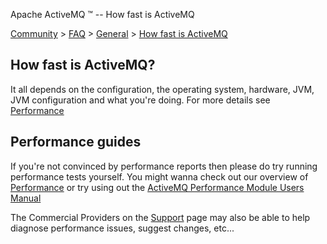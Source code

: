 Apache ActiveMQ ™ -- How fast is ActiveMQ 

[Community](community.html) > [FAQ](faq.html) > [General](general.html) > [How fast is ActiveMQ](how-fast-is-activemq.html)


How fast is ActiveMQ?
---------------------

It all depends on the configuration, the operating system, hardware, JVM, JVM configuration and what you're doing. For more details see [Performance](performance.html)

Performance guides
------------------

If you're not convinced by performance reports then please do try running performance tests yourself. You might wanna check out our overview of [Performance](performance.html) or try using out the [ActiveMQ Performance Module Users Manual](activemq-performance-module-users-manual.html)

The Commercial Providers on the [Support](support.html) page may also be able to help diagnose performance issues, suggest changes, etc...

